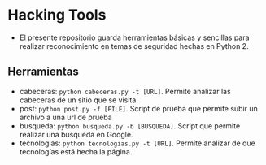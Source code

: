 # Hacking Tools

* El presente repositorio guarda herramientas básicas y sencillas para realizar reconocimiento en temas de seguridad hechas en Python 2.

## Herramientas

* cabeceras: `python cabeceras.py -t [URL]`. Permite analizar las cabeceras de un sitio que se visita.
* post: `python post.py -f [FILE]`. Script de prueba que permite subir un archivo a una url de prueba
* busqueda: `python busqueda.py -b [BUSQUEDA]`. Script que permite realizar una busqueda en Google.
* tecnologias: `python tecnologias.py -t [URL]`. Permite analizar de que tecnologías está hecha la página.
